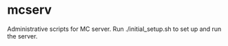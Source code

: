 # mcserv
Administrative scripts for MC server. Run ./initial_setup.sh to set up and run the server.
